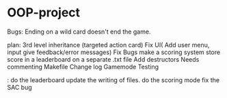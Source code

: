 # OOP-project

Bugs:
    Ending on a wild card doesn't end the game.

plan:
    3rd level inheritance (targeted action card)
        Fix UI( Add user menu, input give feedback/error messages)
            Fix Bugs
            make a scoring system
            store score in a leaderboard on a separate .txt file
        Add destructors
                        Needs commenting
    Makefile
        Change log
    Gamemode
            Testing

:
    do the leaderboard
    update the writing of files.
    do the scoring mode
    fix the SAC bug
